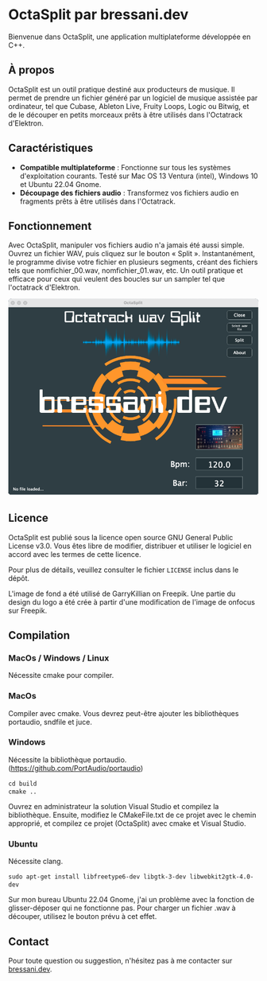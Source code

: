 # OctaSplit par bressani.dev

Bienvenue dans OctaSplit, une application multiplateforme développée en C++.

## À propos
OctaSplit est un outil pratique destiné aux producteurs de musique. Il permet de prendre un fichier généré par un logiciel de musique assistée par ordinateur, tel que Cubase, Ableton Live, Fruity Loops, Logic ou Bitwig, et de le découper en petits morceaux prêts à être utilisés dans l'Octatrack d'Elektron.

## Caractéristiques
- **Compatible multiplateforme** : Fonctionne sur tous les systèmes d'exploitation courants. Testé sur Mac OS 13 Ventura (intel), Windows 10 et Ubuntu 22.04 Gnome.
- **Découpage des fichiers audio** : Transformez vos fichiers audio en fragments prêts à être utilisés dans l'Octatrack.

## Fonctionnement
Avec OctaSplit, manipuler vos fichiers audio n'a jamais été aussi simple. Ouvrez un fichier WAV, puis cliquez sur le bouton « Split ». Instantanément, le programme divise votre fichier en plusieurs segments, créant des fichiers tels que nomfichier_00.wav, nomfichier_01.wav, etc. Un outil pratique et efficace pour ceux qui veulent des boucles sur un sampler tel que l'octatrack d'Elektron.

![OctaSplit on MacOS](./Assets/screen_macos.png)

## Licence
OctaSplit est publié sous la licence open source GNU General Public License v3.0. Vous êtes libre de modifier, distribuer et utiliser le logiciel en accord avec les termes de cette licence.

Pour plus de détails, veuillez consulter le fichier `LICENSE` inclus dans le dépôt.

L'image de fond a été utilisé de GarryKillian on Freepik. Une partie du design du logo a été crée à partir d'une modification de l'image de onfocus sur Freepik.

## Compilation

### MacOs / Windows / Linux
Nécessite cmake pour compiler.

### MacOs
Compiler avec cmake. Vous devrez peut-être ajouter les bibliothèques portaudio, sndfile et juce.

### Windows
Nécessite la bibliothèque portaudio. (https://github.com/PortAudio/portaudio)

```
cd build
cmake ..
```

Ouvrez en administrateur la solution Visual Studio et compilez la bibliothèque. Ensuite, modifiez le CMakeFile.txt de ce projet avec le chemin approprié, et compilez ce projet (OctaSplit) avec cmake et Visual Studio.

### Ubuntu

Nécessite clang.

```
sudo apt-get install libfreetype6-dev libgtk-3-dev libwebkit2gtk-4.0-dev
```

Sur mon bureau Ubuntu 22.04 Gnome, j'ai un problème avec la fonction de glisser-déposer qui ne fonctionne pas. Pour charger un fichier .wav à découper, utilisez le bouton prévu à cet effet.

## Contact
Pour toute question ou suggestion, n'hésitez pas à me contacter sur [bressani.dev](http://bressani.dev).
